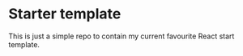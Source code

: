 # Starter template

This is just a simple repo to contain my current favourite React start template.

